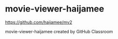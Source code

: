 # movie-viewer-haijamee

https://github.com/haijamee/mv2

movie-viewer-haijamee created by GitHub Classroom
